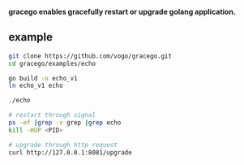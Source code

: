 **gracego enables gracefully restart or upgrade golang application.**

## example

```bash
git clone https://github.com/vogo/gracego.git
cd gracego/examples/echo

go build -o echo_v1
ln echo_v1 echo

./echo

# restart through signal
ps -ef |grep -v grep |grep echo
kill -HUP <PID>

# upgrade through http request
curl http://127.0.0.1:8081/upgrade

```